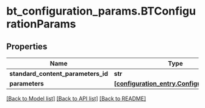 # bt_configuration_params.BTConfigurationParams

## Properties
Name | Type | Description | Notes
------------ | ------------- | ------------- | -------------
**standard_content_parameters_id** | **str** |  | [optional] 
**parameters** | [**[configuration_entry.ConfigurationEntry]**](ConfigurationEntry.md) |  | [optional] 

[[Back to Model list]](../README.md#documentation-for-models) [[Back to API list]](../README.md#documentation-for-api-endpoints) [[Back to README]](../README.md)


